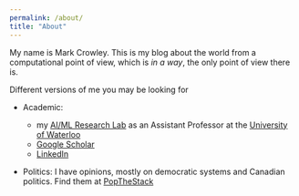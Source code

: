 ```yaml
---
permalink: /about/
title: "About"
---
```


My name is Mark Crowley.
This is my blog about the world from a computational point of view, which is *in a way*, the only point of view there is.

Different versions of me you may be looking for

- Academic: 
  - my [AI/ML Research Lab](https://uwaterloo.ca/scholar/mcrowley) as an Assistant Professor at the [University of Waterloo](https://uwaterloo.ca/electrical-computer-engineering/about/people/mcrowley)
  - [Google Scholar](http://scholar.google.com/citations?hl=en&user=eL_y80EAAAAJ)
  - [LinkedIn](http://www.linkedin.com/in/markanthonycrowley)

- Politics: I have opinions, mostly on democratic systems and Canadian politics. Find them at [PopTheStack](http://popthestack.wordpress.com/)

